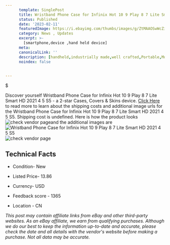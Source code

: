 ```yaml
---
      template: SinglePost
      title: Wristband Phone Case for Infinix Hot 10 9 Play 8 7 Lite Smart HD 2021 4 5 S5
      status: Published
      date: '2023-02-11'
      featuredImage: https://i.ebayimg.com/thumbs/images/g/ZtMAAOSwWcZiV9yJ/s-l225.jpg
      category: News , Updates
      excerpt: >-
        [smartphone,device ,hand held device]
      meta:
      canonicalLink: ''
      description: [handheld,industrially made,well crafted,Portable,Mobile,Compact,Convenient,Lightweight,Maneuverable,Man-portable,Miniature,Carriable,Hand-held,Light,Holdable,Transportable,Mobile device,Pocket-sized,On-the-go,Wireless,Cordless,Compact size,Convenient size, smartphone,device ,hand held device]
      noindex: false
      
        
---
```

$

Discover yourself Wristband Phone Case for Infinix Hot 10 9 Play 8 7 Lite Smart HD 2021 4 5 S5 - a 2-star Cases, Covers & Skins device. [Click Here](https://www.ebay.com/itm/224936975235?hash=item345f49db83%3Ag%3AZtMAAOSwWcZiV9yJ&mkevt=1&mkcid=1&mkrid=711-53200-19255-0&campid=%253CePNCampaignId%253E&customid=%253CreferenceId%253E&toolid=10049) to read more to learn about the shipping costs and additional image urls for the Wristband Phone Case for Infinix Hot 10 9 Play 8 7 Lite Smart HD 2021 4 5 S5. Shipping cost is undefined. Here is how the product looks ![check vendor page](https://i.ebayimg.com/thumbs/images/g/ZtMAAOSwWcZiV9yJ/s-l225.jpg)and the additional images are![Wristband Phone Case for Infinix Hot 10 9 Play 8 7 Lite Smart HD 2021 4 5 S5](https://i.ebayimg.com/images/g/ZtMAAOSwWcZiV9yJ/s-l640.jpg)![check vendor page](https://origin-galleryplus.ebayimg.com/ws/web/224936975235_2_0_1/225x225.jpg,https://origin-galleryplus.ebayimg.com/ws/web/224936975235_3_0_1/225x225.jpg,https://origin-galleryplus.ebayimg.com/ws/web/224936975235_4_0_1/225x225.jpg,https://origin-galleryplus.ebayimg.com/ws/web/224936975235_5_0_1/225x225.jpg,https://origin-galleryplus.ebayimg.com/ws/web/224936975235_6_0_1/225x225.jpg)



 ## Technical Facts 



     
      

 - Condition- New 


      

 - Listed Price- 13.86 


      

 - Currency- USD 


      

 - Feedback score - 1365 


      

 - Location - CN 


      
      

 *_This post may contain affiliate links from eBay and other third-party websites. As an eBay affiliate, we earn from qualifying purchases. Although we do our best to keep the information up-to-date and accurate, please check the date and all details with the vendor's website before making a purchase. Not all data may be accurate._*






